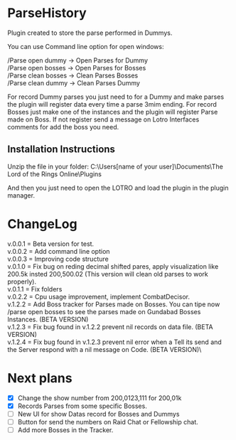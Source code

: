 # ParseHistory
Plugin created to store the parse performed in Dummys.

You can use Command line option for open windows:

/Parse open dummy -> Open Parses for Dummy\
/Parse open bosses -> Open Parses for Bosses\
/Parse clean bosses -> Clean Parses Bosses\
/Parse clean dummy -> Clean Parses Dummy

For record Dummy parses you just need to for a Dummy and make parses the plugin will register data every time a parse 3mim ending.
For record Bosses just make one of the instances and the plugin will register Parse made on Boss. If not register send a message on Lotro Interfaces comments for add the boss you need.

## Installation Instructions

Unzip the file in your folder:
C:\Users\[name of your user]\Documents\The Lord of the Rings Online\Plugins

And then you just need to open the LOTRO and load the plugin in the plugin manager.

ChangeLog
===============================================
v.0.0.1 = Beta version for test.\
v.0.0.2 = Add command line option\
v.0.0.3 = Improving code structure\
v.0.1.0 = Fix bug on reding decimal shifted pares, apply visualization like 200.5k insted 200,500.02 (This version will clean old parses to work properly).\
v.0.1.1 = Fix folders\
v.0.2.2 = Cpu usage improvement, implement CombatDecisor.\
v.1.2.2 = Add Boss tracker for Parses made on Bosses. You can tipe now /parse open bosses to see the parses made on Gundabad Bosses Instances. (BETA VERSION)\
v.1.2.3 = Fix bug found in v.1.2.2 prevent nil records on data file. (BETA VERSION)\
v.1.2.4 = Fix bug found in v.1.2.3 prevent nil error when a Tell its send and the Server respond with a nil message on Code. (BETA VERSION)\

Next plans
===============================================
- [x] Change the show number from 200,0123,111 for 200,01k
- [x] Records Parses from some specific Bosses.
- [ ] New UI for show Datas record for Bosses and Dummys
- [ ] Button for send the numbers on Raid Chat or Fellowship chat. 
- [ ] Add more Bosses in the Tracker. 
